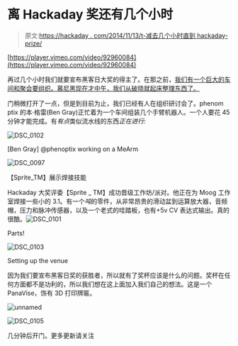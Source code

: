 # 离 Hackaday 奖还有几个小时

> 原文:[https://hackaday . com/2014/11/13/t-减去几个小时直到 hackaday-prize/](https://hackaday.com/2014/11/13/t-minus-several-hours-until-the-hackaday-prize/)

[https://player.vimeo.com/video/92960084](https://player.vimeo.com/video/92960084)

再过几个小时我们就要宣布黑客日大奖的得主了。在那之前，[我们有一个巨大的车间和聚会要组织。慕尼黑现在才中午，我们从破晓就起床整理东西了。](http://hackadaymunich.com/)

门稍微打开了一点，但是到目前为止，我们已经有人在组织研讨会了。phenom ptix 的本·格雷(Ben Gray)正忙着为一个车间组装几个手臂机器人。一个人要花 45 分钟才能完成。有*有点*类似流水线的东西*正在进行:*

![DSC_0102](../Images/550b934a8423ec6dc08cdb2e45f2c17c.png)

[Ben Gray] @phenoptix working on a MeArm

![DSC_0097](../Images/440e2d9cda0c3e2eba2a86d0622ac050.png)

【Sprite_TM】展示焊接技能

Hackaday 大奖评委【Sprite _ TM】成功晋级工作坊/派对。他正在为 Moog 工作室焊接一些小的 3.1。有一个*吨*的零件，从非常昂贵的滑动盆到运算放大器，音频帽，压力和脉冲传感器，以及一个老式的哇踏板，也有+5v CV 表达式输出。真的很酷。![DSC_0101](../Images/eee0a23967829883c05fc51e7900b169.png)

Parts!

![DSC_0103](../Images/72f201010160ccc0e1d0af8d6d9dab82.png)

Setting up the venue

因为我们要宣布黑客日奖的获胜者，所以就有了奖杯应该是什么的问题。奖杯在任何方面都不是功利的，所以我们想在这上面加入我们自己的想法。这是一个 PanaVise，饰有 3D 打印牌匾。

![unnamed](../Images/b405cb5ae7a02675c535bac1f9620afb.png)

![DSC_0105](../Images/a9f44591fcb6dead6aea59eef310335c.png)

几分钟后开门。更多更新请关注